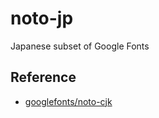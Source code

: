 # noto-jp
Japanese subset of Google Fonts

## Reference
- [googlefonts/noto-cjk](https://github.com/googlefonts/noto-cjk/tree/74981c47522c5b7262fcc344bf01c18e82af5d78)


